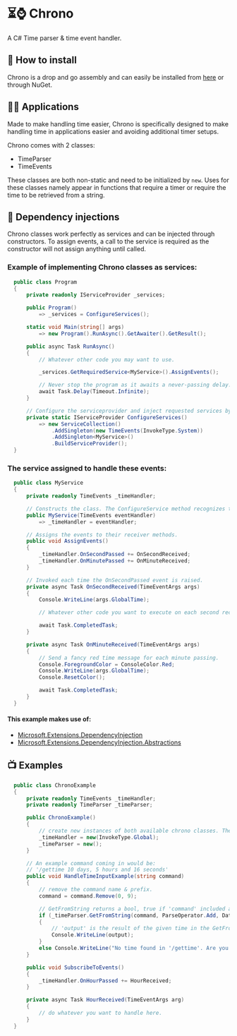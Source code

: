 # ⏳⌚ Chrono
A C# Time parser &amp; time event handler.

## 📩 How to install

Chrono is a drop and go assembly and can easily be installed from [here](https://github.com/Rozen4334/Chrono/releases/) or through NuGet.

## 👨‍💻 Applications

Made to make handling time easier, Chrono is specifically designed to make handling time in applications easier and avoiding additional timer setups.

Chrono comes with 2 classes: 
- TimeParser
- TimeEvents

These classes are both non-static and need to be initialized by `new`. Uses for these classes namely appear in functions that require a timer or require the time to be retrieved from a string.

## 💉 Dependency injections

Chrono classes work perfectly as services and can be injected through constructors. To assign events, a call to the service is required as the constructor will not assign anything until called.

### Example of implementing Chrono classes as services:
```cs
  public class Program
  {
      private readonly IServiceProvider _services;

      public Program()
          => _services = ConfigureServices();

      static void Main(string[] args)
          => new Program().RunAsync().GetAwaiter().GetResult();

      public async Task RunAsync()
      {
          // Whatever other code you may want to use.

          _services.GetRequiredService<MyService>().AssignEvents();

          // Never stop the program as it awaits a never-passing delay.
          await Task.Delay(Timeout.Infinite);
      }

      // Configure the serviceprovider and inject requested services by depending classes in the provider.
      private static IServiceProvider ConfigureServices()
          => new ServiceCollection()
              .AddSingleton(new TimeEvents(InvokeType.System))
              .AddSingleton<MyService>()
              .BuildServiceProvider();
  }
```
### The service assigned to handle these events:
```cs
  public class MyService
  {
      private readonly TimeEvents _timeHandler;

      // Constructs the class. The ConfigureService method recognizes the TimeEvents class while building and injects it by itself.
      public MyService(TimeEvents eventHandler)
          => _timeHandler = eventHandler;

      // Assigns the events to their receiver methods.
      public void AssignEvents()
      { 
          _timeHandler.OnSecondPassed += OnSecondReceived;
          _timeHandler.OnMinutePassed += OnMinuteReceived;
      }

      // Invoked each time the OnSecondPassed event is raised.
      private async Task OnSecondReceived(TimeEventArgs args)
      {
          Console.WriteLine(args.GlobalTime);

          // Whatever other code you want to execute on each second received.

          await Task.CompletedTask;
      }

      private async Task OnMinuteReceived(TimeEventArgs args)
      {
          // Send a fancy red time message for each minute passing.
          Console.ForegroundColor = ConsoleColor.Red;
          Console.WriteLine(args.GlobalTime);
          Console.ResetColor();

          await Task.CompletedTask;
      }
  }
```
#### This example makes use of:
- [Microsoft.Extensions.DependencyInjection](https://www.nuget.org/packages/Microsoft.Extensions.DependencyInjection/)
- [Microsoft.Extensions.DependencyInjection.Abstractions](https://www.nuget.org/packages/Microsoft.Extensions.DependencyInjection.Abstractions/)

## 📺 Examples

```cs
  public class ChronoExample
  {
      private readonly TimeEvents _timeHandler;
      private readonly TimeParser _timeParser;

      public ChronoExample()
      {
          // create new instances of both available chrono classes. There are no static fields in either of these classes.
          _timeHandler = new(InvokeType.Global);
          _timeParser = new();
      }

      // An example command coming in would be:
      // '/gettime 10 days, 5 hours and 16 seconds'
      public void HandleTimeInputExample(string command)
      {
          // remove the command name & prefix.
          command = command.Remove(0, 9);

          // GetFromString returns a bool, true if 'command' included any valid time, false if it did not.
          if (_timeParser.GetFromString(command, ParseOperator.Add, DateTime.UtcNow, out DateTime output))
          {
              // 'output' is the result of the given time in the GetFromString command with the time in 'command' added to it.
              Console.WriteLine(output);
          }
          else Console.WriteLine("No time found in '/gettime'. Are you sure you used the command properly?");
      }

      public void SubscribeToEvents()
      {
          _timeHandler.OnHourPassed += HourReceived;
      }

      private async Task HourReceived(TimeEventArgs arg)
      {
          // do whatever you want to handle here.
      }
  }
```
